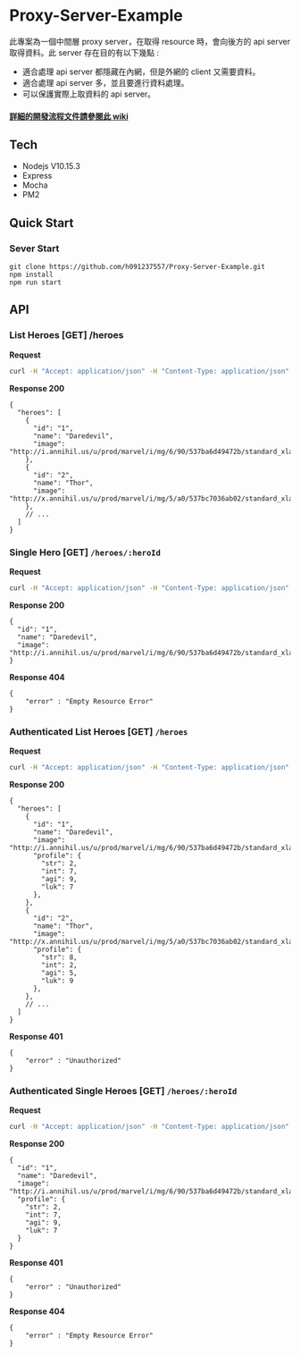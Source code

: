# Proxy-Server-Example

此專案為一個中間層 proxy server，在取得 resource 時，會向後方的 api server 取得資料。此 server 存在目的有以下幾點 : 

* 適合處理 api server 都隱藏在內網，但是外網的 client 又需要資料。
* 適合處理 api server 多，並且要進行資料處理。
* 可以保護實際上取資料的 api server。

#### [詳細的開發流程文件請參閱此 wiki](https://github.com/h091237557/Proxy-Server-Example/wiki/%E9%96%8B%E7%99%BC%E6%B5%81%E7%A8%8B)

## Tech

* Nodejs V10.15.3
* Express
* Mocha
* PM2

## Quick Start

### Sever Start

```
git clone https://github.com/h091237557/Proxy-Server-Example.git
npm install
npm run start
```

## API

### List Heroes [GET] /heroes

**Request**

```bash
curl -H "Accept: application/json" -H "Content-Type: application/json" -X GET 127.0.0.1:3000/heroes
```

**Response 200**

```jsonc
{
  "heroes": [
    {
      "id": "1",
      "name": "Daredevil",
      "image": "http://i.annihil.us/u/prod/marvel/i/mg/6/90/537ba6d49472b/standard_xlarge.jpg"
    },
    {
      "id": "2",
      "name": "Thor",
      "image": "http://x.annihil.us/u/prod/marvel/i/mg/5/a0/537bc7036ab02/standard_xlarge.jpg"
    },
    // ...
  ]
}
```

### Single Hero [GET] `/heroes/:heroId`

**Request**

```bash
curl -H "Accept: application/json" -H "Content-Type: application/json" -X GET 127.0.0.1:3000/heroes/1
```

**Response 200**

```jsonc
{
  "id": "1",
  "name": "Daredevil",
  "image": "http://i.annihil.us/u/prod/marvel/i/mg/6/90/537ba6d49472b/standard_xlarge.jpg"
}
```

**Response 404**

```jsonc
{
    "error" : "Empty Resource Error"
}
```


### Authenticated List Heroes [GET] `/heroes`

**Request**

```bash
curl -H "Accept: application/json" -H "Content-Type: application/json" -H "Name: hahow" -H "Password: rocks" -X GET 127.0.0.1:3000/heroes
```

**Response 200**

```jsonc
{
  "heroes": [
    {
      "id": "1",
      "name": "Daredevil",
      "image": "http://i.annihil.us/u/prod/marvel/i/mg/6/90/537ba6d49472b/standard_xlarge.jpg",
      "profile": {
        "str": 2,
        "int": 7,
        "agi": 9,
        "luk": 7
      },
    },
    {
      "id": "2",
      "name": "Thor",
      "image": "http://x.annihil.us/u/prod/marvel/i/mg/5/a0/537bc7036ab02/standard_xlarge.jpg"
      "profile": {
        "str": 8,
        "int": 2,
        "agi": 5,
        "luk": 9
      },
    },
    // ...
  ]
}
```

**Response 401**

```jsonc
{
    "error" : "Unauthorized"
}
```

### Authenticated Single Heroes [GET] `/heroes/:heroId`

**Request**

```bash
curl -H "Accept: application/json" -H "Content-Type: application/json" -H "Name: hahow" -H "Password: rocks" -X GET 127.0.0.1:3000/heroes/1
```

**Response 200**

```jsonc
{
  "id": "1",
  "name": "Daredevil",
  "image": "http://i.annihil.us/u/prod/marvel/i/mg/6/90/537ba6d49472b/standard_xlarge.jpg",
  "profile": {
    "str": 2,
    "int": 7,
    "agi": 9,
    "luk": 7
  }
}
```

**Response 401**

```jsonc
{
    "error" : "Unauthorized"
}
```

**Response 404**

```jsonc
{
    "error" : "Empty Resource Error"
}
```
